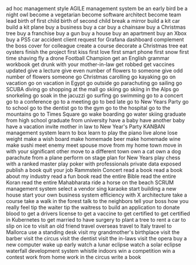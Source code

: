ad hoc management style
AGILE management system
be an early bird
be a night owl
become a vegetarian
become software architect
become team lead
birth of first child
birth of second child
break a mirror
build a kit car
build a kit plane
buy a business
buy a car
buy a chainsaw
buy a Christmas tree
buy a franchise
buy a gun
buy a house
buy an apartment
buy an Xbox
buy a PS5
car accident
client request for Grafana dashboard
complement the boss
cover for colleague
create a course
decorate a Christmas tree
eat oysters
finish the project
first kiss
first love
first smart phone
first snow
first time shaving
fly a drone
Football Champion 
get an English grammar workbook
get drunk with your mother-in-law
get robbed
get vaccines updated
give a lecture
give even number of flowers to someone
give odd number of flowers someone
go Christmas carolling
go kayaking
go on vacation
go on vacation in Egypt
go outside
go parachuting
go sailing
go SCUBA diving
go shopping at the mall
go skiing
go skiing in the Alps
go snorkeling
go soak in the jacuzzi
go surfing
go swimming 
go to a concert
go to a conference
go to a meeting
go to bed late
go to New Years Party
go to school
go to the dentist
go to the gym
go to the hospital
go to the mountains
go to Times Square
go wake boarding
go water skiing
graduate from high school
graduate from university
have a baby
have another baby
have a vacation
invite mother in law to New Year's Party
KANBAN management system
learn to box
learn to play the piano
live alone
lose weight
make a wish board
make homemade beer
make homemade wine
make sushi
meet enemy
meet spouse
move from my home town
move in with your significant other
move to a different town
own a cat
own a dog
parachute from a plane
perform on stage
plan for New Years
play chess with a ranked master
play poker with professionals
private data exposed
publish a book
quit your job
Rammstein Concert
read a book
read a book about my industry
read a fun book
read the entire Bible
read the entire Koran
read the entire Mahabharata
ride a horse on the beach
SCRUM management system
select a vendor
sing karaoke
start building a new house
start your own business
system efficiency with X architecture
take a course
take a walk in the forest
talk to the neighbors
tell your boss how you really feel
tip the waiter
tip the waitress
to build an application
to donate blood
to get a drivers license
to get a vaccine
to get certified
to get certified in Kubernetes
to get married
to have surgery
to plant a tree
to rent a car
to slip on ice
to visit an old friend
travel overseas
travel to Italy
travel to Mallorca
use a standing desk
visit my grandmother's birthplace
visit the barber
visit the circus
visit the dentist
visit the in-laws
visit the opera
buy a new computer
wake up early
watch a lunar eclipse
watch a solar eclipse
waterfall development system
whistle indoors
win a competition
win a contest
work from home
work in the circus
write a book
